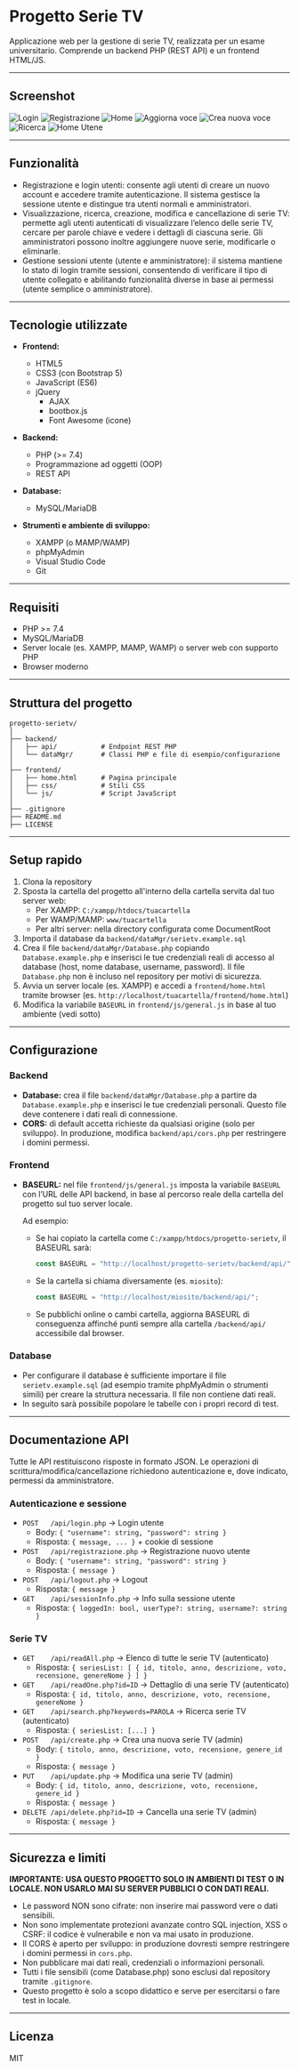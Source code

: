 # Progetto Serie TV

Applicazione web per la gestione di serie TV, realizzata per un esame universitario. Comprende un backend PHP (REST API) e un frontend HTML/JS.

---

## Screenshot

![Login](./screenshots/login.png)
![Registrazione](./screenshots/registrazione.png)
![Home](./screenshots/homeamministratore.png)
![Aggiorna voce](./screenshots/modifica.png)
![Crea nuova voce](./screenshots/inserisci.png)
![Ricerca](./screenshots/ricerca.png)
![Home Utene](./screenshots/homeutente.png)

---

## Funzionalità
- Registrazione e login utenti: consente agli utenti di creare un nuovo account e accedere tramite autenticazione. Il sistema gestisce la sessione utente e distingue tra utenti normali e amministratori.
- Visualizzazione, ricerca, creazione, modifica e cancellazione di serie TV: permette agli utenti autenticati di visualizzare l’elenco delle serie TV, cercare per parole chiave e vedere i dettagli di ciascuna serie. Gli amministratori possono inoltre aggiungere nuove serie, modificarle o eliminarle.
- Gestione sessioni utente (utente e amministratore): il sistema mantiene lo stato di login tramite sessioni, consentendo di verificare il tipo di utente collegato e abilitando funzionalità diverse in base ai permessi (utente semplice o amministratore).

---

## Tecnologie utilizzate

- **Frontend:**
	- HTML5
	- CSS3 (con Bootstrap 5)
	- JavaScript (ES6)
	- jQuery
		- AJAX
		- bootbox.js
		- Font Awesome (icone)

- **Backend:**
	- PHP (>= 7.4)
	- Programmazione ad oggetti (OOP)
	- REST API

- **Database:**
	- MySQL/MariaDB

- **Strumenti e ambiente di sviluppo:**
	- XAMPP (o MAMP/WAMP)
	- phpMyAdmin
	- Visual Studio Code
	- Git

---

## Requisiti
- PHP >= 7.4
- MySQL/MariaDB
- Server locale (es. XAMPP, MAMP, WAMP) o server web con supporto PHP
- Browser moderno

---

## Struttura del progetto

```
progetto-serietv/
│
├── backend/
│   ├── api/           # Endpoint REST PHP
│   └── dataMgr/       # Classi PHP e file di esempio/configurazione
│
├── frontend/
│   ├── home.html      # Pagina principale
│   ├── css/           # Stili CSS
│   └── js/            # Script JavaScript
│
├── .gitignore
├── README.md
├── LICENSE
```

---

## Setup rapido

1. Clona la repository
2. Sposta la cartella del progetto all'interno della cartella servita dal tuo server web:
	 - Per XAMPP: `C:/xampp/htdocs/tuacartella`
	 - Per WAMP/MAMP: `www/tuacartella`
	 - Per altri server: nella directory configurata come DocumentRoot
3. Importa il database da `backend/dataMgr/serietv.example.sql`
4. Crea il file `backend/dataMgr/Database.php` copiando `Database.example.php` e inserisci le tue credenziali reali di accesso al database (host, nome database, username, password). Il file `Database.php` non è incluso nel repository per motivi di sicurezza.
5. Avvia un server locale (es. XAMPP) e accedi a `frontend/home.html` tramite browser (es. `http://localhost/tuacartella/frontend/home.html`)
6. Modifica la variabile `BASEURL` in `frontend/js/general.js` in base al tuo ambiente (vedi sotto)

---

## Configurazione

### Backend
- **Database:** crea il file `backend/dataMgr/Database.php` a partire da `Database.example.php` e inserisci le tue credenziali personali. Questo file deve contenere i dati reali di connessione.
- **CORS:** di default accetta richieste da qualsiasi origine (solo per sviluppo). In produzione, modifica `backend/api/cors.php` per restringere i domini permessi.

### Frontend
- **BASEURL:** nel file `frontend/js/general.js` imposta la variabile `BASEURL` con l’URL delle API backend, in base al percorso reale della cartella del progetto sul tuo server locale.

	Ad esempio:
	- Se hai copiato la cartella come `C:/xampp/htdocs/progetto-serietv`, il BASEURL sarà:
		```js
		const BASEURL = "http://localhost/progetto-serietv/backend/api/";
		```
	- Se la cartella si chiama diversamente (es. `miosito`):
		```js
		const BASEURL = "http://localhost/miosito/backend/api/";
		```
	- Se pubblichi online o cambi cartella, aggiorna BASEURL di conseguenza affinché punti sempre alla cartella `/backend/api/` accessibile dal browser.

### Database
- Per configurare il database è sufficiente importare il file `serietv.example.sql` (ad esempio tramite phpMyAdmin o strumenti simili) per creare la struttura necessaria. Il file non contiene dati reali.
- In seguito sarà possibile popolare le tabelle con i propri record di test.

---

## Documentazione API

Tutte le API restituiscono risposte in formato JSON. Le operazioni di scrittura/modifica/cancellazione richiedono autenticazione e, dove indicato, permessi da amministratore.

### Autenticazione e sessione
- `POST   /api/login.php`           → Login utente
	- Body: `{ "username": string, "password": string }`
	- Risposta: `{ message, ... }` + cookie di sessione
- `POST   /api/registrazione.php`   → Registrazione nuovo utente
	- Body: `{ "username": string, "password": string }`
	- Risposta: `{ message }`
- `POST   /api/logout.php`          → Logout
	- Risposta: `{ message }`
- `GET    /api/sessionInfo.php`     → Info sulla sessione utente
	- Risposta: `{ loggedIn: bool, userType?: string, username?: string }`

### Serie TV
- `GET    /api/readAll.php`         → Elenco di tutte le serie TV (autenticato)
	- Risposta: `{ seriesList: [ { id, titolo, anno, descrizione, voto, recensione, genereNome } ] }`
- `GET    /api/readOne.php?id=ID`   → Dettaglio di una serie TV (autenticato)
	- Risposta: `{ id, titolo, anno, descrizione, voto, recensione, genereNome }`
- `GET    /api/search.php?keywords=PAROLA` → Ricerca serie TV (autenticato)
	- Risposta: `{ seriesList: [...] }`
- `POST   /api/create.php`          → Crea una nuova serie TV (admin)
	- Body: `{ titolo, anno, descrizione, voto, recensione, genere_id }`
	- Risposta: `{ message }`
- `PUT    /api/update.php`          → Modifica una serie TV (admin)
	- Body: `{ id, titolo, anno, descrizione, voto, recensione, genere_id }`
	- Risposta: `{ message }`
- `DELETE /api/delete.php?id=ID`    → Cancella una serie TV (admin)
	- Risposta: `{ message }`

---

## Sicurezza e limiti

**IMPORTANTE: USA QUESTO PROGETTO SOLO IN AMBIENTI DI TEST O IN LOCALE. NON USARLO MAI SU SERVER PUBBLICI O CON DATI REALI.**

- Le password NON sono cifrate: non inserire mai password vere o dati sensibili.
- Non sono implementate protezioni avanzate contro SQL injection, XSS o CSRF: il codice è vulnerabile e non va mai usato in produzione.
- Il CORS è aperto per sviluppo: in produzione dovresti sempre restringere i domini permessi in `cors.php`.
- Non pubblicare mai dati reali, credenziali o informazioni personali.
- Tutti i file sensibili (come Database.php) sono esclusi dal repository tramite `.gitignore`.
- Questo progetto è solo a scopo didattico e serve per esercitarsi o fare test in locale.

---

## Licenza

MIT
